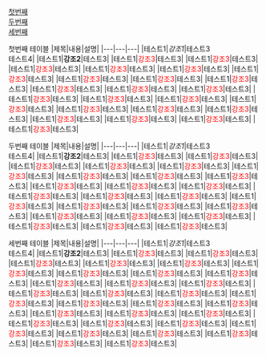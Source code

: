 
[첫번째](#one)<br>
[두번째](#two)<br>
[세번째](#three)<br>

<a name="one"></a>
첫번째 테이블 
|제목|내용|설명|
|---|---|---|
|테스트1|*강조1*|테스트3<br>테스트4|
|테스트1|**강조2**|테스트3|
|테스트1|<span style="color:red">강조3</span>|테스트3|
|테스트1|<span style="color:red">강조3</span>|테스트3|
|테스트1|<span style="color:red">강조3</span>|테스트3|
|테스트1|<span style="color:red">강조3</span>|테스트3|
|테스트1|<span style="color:red">강조3</span>|테스트3|
|테스트1|<span style="color:red">강조3</span>|테스트3|
|테스트1|<span style="color:red">강조3</span>|테스트3|
|테스트1|<span style="color:red">강조3</span>|테스트3|
|테스트1|<span style="color:red">강조3</span>|테스트3|
|테스트1|<span style="color:red">강조3</span>|테스트3|
|테스트1|<span style="color:red">강조3</span>|테스트3|
|테스트1|<span style="color:red">강조3</span>|테스트3|
|테스트1|<span style="color:red">강조3</span>|테스트3|
|테스트1|<span style="color:red">강조3</span>|테스트3|
|테스트1|<span style="color:red">강조3</span>|테스트3|
|테스트1|<span style="color:red">강조3</span>|테스트3|
|테스트1|<span style="color:red">강조3</span>|테스트3|
|테스트1|<span style="color:red">강조3</span>|테스트3|
|테스트1|<span style="color:red">강조3</span>|테스트3|
|테스트1|<span style="color:red">강조3</span>|테스트3|
|테스트1|<span style="color:red">강조3</span>|테스트3|
|테스트1|<span style="color:red">강조3</span>|테스트3|
|테스트1|<span style="color:red">강조3</span>|테스트3|




<a name="two"></a>
두번째 테이블 
|제목|내용|설명|
|---|---|---|
|테스트1|*강조1*|테스트3<br>테스트4|
|테스트1|**강조2**|테스트3|
|테스트1|<span style="color:red">강조3</span>|테스트3|
|테스트1|<span style="color:red">강조3</span>|테스트3|
|테스트1|<span style="color:red">강조3</span>|테스트3|
|테스트1|<span style="color:red">강조3</span>|테스트3|
|테스트1|<span style="color:red">강조3</span>|테스트3|
|테스트1|<span style="color:red">강조3</span>|테스트3|
|테스트1|<span style="color:red">강조3</span>|테스트3|
|테스트1|<span style="color:red">강조3</span>|테스트3|
|테스트1|<span style="color:red">강조3</span>|테스트3|
|테스트1|<span style="color:red">강조3</span>|테스트3|
|테스트1|<span style="color:red">강조3</span>|테스트3|
|테스트1|<span style="color:red">강조3</span>|테스트3|
|테스트1|<span style="color:red">강조3</span>|테스트3|
|테스트1|<span style="color:red">강조3</span>|테스트3|
|테스트1|<span style="color:red">강조3</span>|테스트3|
|테스트1|<span style="color:red">강조3</span>|테스트3|
|테스트1|<span style="color:red">강조3</span>|테스트3|
|테스트1|<span style="color:red">강조3</span>|테스트3|
|테스트1|<span style="color:red">강조3</span>|테스트3|
|테스트1|<span style="color:red">강조3</span>|테스트3|
|테스트1|<span style="color:red">강조3</span>|테스트3|
|테스트1|<span style="color:red">강조3</span>|테스트3|
|테스트1|<span style="color:red">강조3</span>|테스트3|
|테스트1|<span style="color:red">강조3</span>|테스트3|
|테스트1|<span style="color:red">강조3</span>|테스트3|


<a name="three"></a>
세번째 테이블 
|제목|내용|설명|
|---|---|---|
|테스트1|*강조1*|테스트3<br>테스트4|
|테스트1|**강조2**|테스트3|
|테스트1|<span style="color:red">강조3</span>|테스트3|
|테스트1|<span style="color:red">강조3</span>|테스트3|
|테스트1|<span style="color:red">강조3</span>|테스트3|
|테스트1|<span style="color:red">강조3</span>|테스트3|
|테스트1|<span style="color:red">강조3</span>|테스트3|
|테스트1|<span style="color:red">강조3</span>|테스트3|
|테스트1|<span style="color:red">강조3</span>|테스트3|
|테스트1|<span style="color:red">강조3</span>|테스트3|
|테스트1|<span style="color:red">강조3</span>|테스트3|
|테스트1|<span style="color:red">강조3</span>|테스트3|
|테스트1|<span style="color:red">강조3</span>|테스트3|
|테스트1|<span style="color:red">강조3</span>|테스트3|
|테스트1|<span style="color:red">강조3</span>|테스트3|
|테스트1|<span style="color:red">강조3</span>|테스트3|
|테스트1|<span style="color:red">강조3</span>|테스트3|
|테스트1|<span style="color:red">강조3</span>|테스트3|
|테스트1|<span style="color:red">강조3</span>|테스트3|
|테스트1|<span style="color:red">강조3</span>|테스트3|
|테스트1|<span style="color:red">강조3</span>|테스트3|
|테스트1|<span style="color:red">강조3</span>|테스트3|
|테스트1|<span style="color:red">강조3</span>|테스트3|
|테스트1|<span style="color:red">강조3</span>|테스트3|
|테스트1|<span style="color:red">강조3</span>|테스트3|
|테스트1|<span style="color:red">강조3</span>|테스트3|
|테스트1|<span style="color:red">강조3</span>|테스트3|
|테스트1|<span style="color:red">강조3</span>|테스트3|
|테스트1|<span style="color:red">강조3</span>|테스트3|
|테스트1|<span style="color:red">강조3</span>|테스트3|
|테스트1|<span style="color:red">강조3</span>|테스트3|
|테스트1|<span style="color:red">강조3</span>|테스트3|
|테스트1|<span style="color:red">강조3</span>|테스트3|

